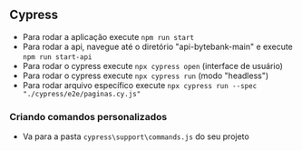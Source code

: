 ## Cypress

- Para rodar a aplicação execute `npm run start`
- Para rodar a api, navegue até o diretório "api-bytebank-main" e execute `npm run start-api`
- Para rodar o cypress execute `npx cypress open` (interface de usuário)
- Para rodar o cypress execute `npx cypress run` (modo "headless")
- Para rodar arquivo específico execute `npx cypress run --spec "./cypress/e2e/paginas.cy.js"` 

### Criando comandos personalizados
- Va para a pasta `cypress\support\commands.js` do seu projeto